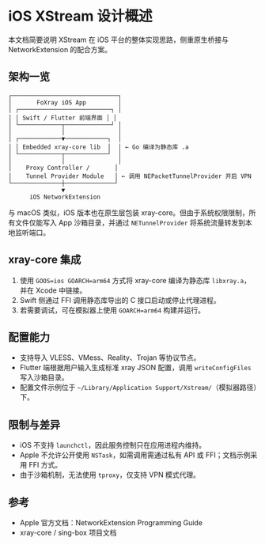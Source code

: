 # iOS XStream 设计概述

本文档简要说明 XStream 在 iOS 平台的整体实现思路，侧重原生桥接与 NetworkExtension 的配合方案。

## 架构一览

```
┌──────────────────────────────┐
│       FoXray iOS App         │
│ ┌──────────────────────────┐ │
│ │ Swift / Flutter 前端界面 │ │
│ └────────────┬─────────────┘ │
│              │               │
│ ┌────────────▼────────────┐  │
│ │ Embedded xray-core lib  │  │ ← Go 编译为静态库 .a
│ └────────────┬────────────┘  │
│              │               │
│    Proxy Controller /       │
│    Tunnel Provider Module   │ ← 调用 NEPacketTunnelProvider 开启 VPN
└──────────────┼──────────────┘
               ▼
      iOS NetworkExtension
```

与 macOS 类似，iOS 版本也在原生层包装 xray-core。但由于系统权限限制，所有文件仅能写入 App 沙箱目录，并通过 `NETunnelProvider` 将系统流量转发到本地监听端口。

## xray-core 集成

1. 使用 `GOOS=ios GOARCH=arm64` 方式将 xray-core 编译为静态库 `libxray.a`，并在 Xcode 中链接。
2. Swift 侧通过 FFI 调用静态库导出的 C 接口启动或停止代理进程。
3. 若需要调试，可在模拟器上使用 `GOARCH=arm64` 构建并运行。

## 配置能力

- 支持导入 VLESS、VMess、Reality、Trojan 等协议节点。
- Flutter 端根据用户输入生成标准 xray JSON 配置，调用 `writeConfigFiles` 写入沙箱目录。
- 配置文件示例位于 `~/Library/Application Support/Xstream/`（模拟器路径）下。

## 限制与差异

- iOS 不支持 `launchctl`，因此服务控制只在应用进程内维持。
- Apple 不允许公开使用 `NSTask`，如需调用需通过私有 API 或 FFI；文档示例采用 FFI 方式。
- 由于沙箱机制，无法使用 `tproxy`，仅支持 VPN 模式代理。

## 参考

- Apple 官方文档：NetworkExtension Programming Guide
- xray-core / sing-box 项目文档
